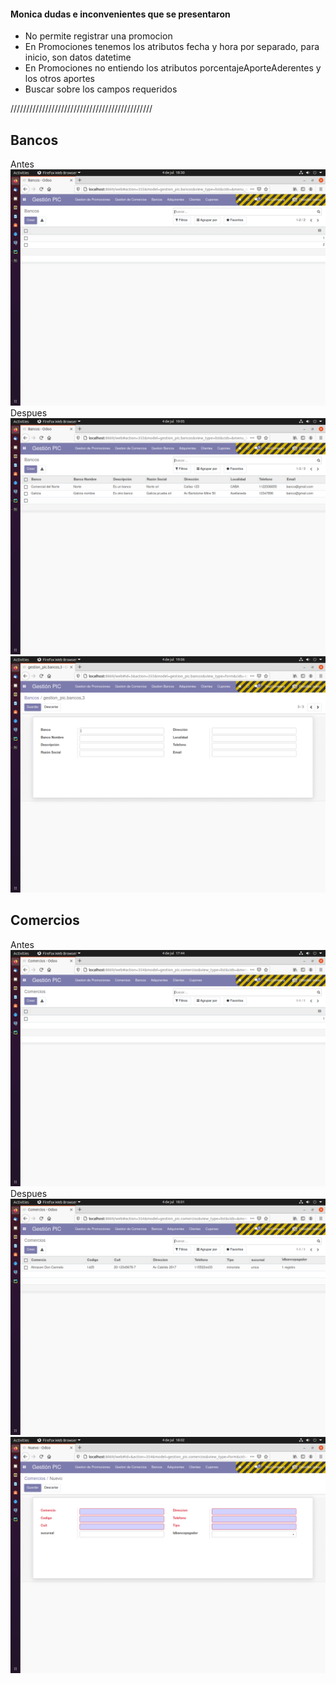 #### Monica dudas e inconvenientes que se presentaron 
*  No permite registrar una promocion
*  En Promociones tenemos los atributos fecha y hora por
   separado, para inicio, son datos datetime
*  En Promociones no entiendo los atributos 
   porcentajeAporteAderentes y los otros aportes
*  Buscar sobre los campos requeridos



/////////////////////////////////////////////
## Bancos
Antes
![Bancos antes](./static/img/GsBncs-antes.png)
Despues
![Bancos despues](./static/img/GsBncs-despues.png)
![Bancos despues guardar](./static/img/GstBncs-guardar.png)


## Comercios
Antes
![Comercios antes](./static/img/Gestion%20de%20Comercios%20antes.png)
Despues
![Comercios despues](./static/img/Gestion%20de%20Comercios%20despues.png)
![Comercios despues guardar](./static/img/GesComDsp2.png)








